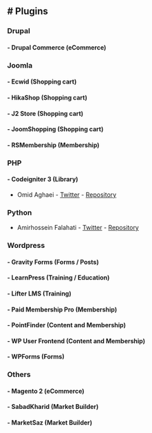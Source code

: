 ## # Plugins

### Drupal

#### - Drupal Commerce (eCommerce)

### Joomla

#### - Ecwid (Shopping cart)

#### - HikaShop (Shopping cart)

#### - J2 Store (Shopping cart)

#### - JoomShopping (Shopping cart)

#### - RSMembership (Membership)

### PHP

#### - Codeigniter 3 (Library)

* Omid Aghaei - [Twitter](https://twitter.com/omid_aghaei) - [Repository](https://github.com/omid-aghaei/CI_Payweb_Library)

### Python

* Amirhossein Falahati - [Twitter](https://twitter.com/AmirHo3inF) - [Repository](https://github.com/amirho3inf/python-webpay)

### Wordpress

#### - Gravity Forms (Forms / Posts)

#### - LearnPress (Training / Education)

#### - Lifter LMS (Training)

#### - Paid Membership Pro (Membership)

#### - PointFinder (Content and Membership)

#### - WP User Frontend (Content and Membership)

#### - WPForms (Forms)

### Others

#### - Magento 2 (eCommerce)

#### - SabadKharid (Market Builder)

#### - MarketSaz (Market Builder)
